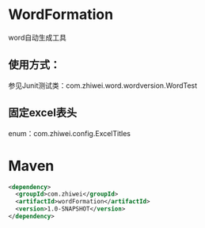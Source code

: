 # WordFormation

word自动生成工具

## 使用方式：

参见Junit测试类：com.zhiwei.word.wordversion.WordTest

## 固定excel表头

enum：com.zhiwei.config.ExcelTitles

# Maven

```xml
<dependency>
  <groupId>com.zhiwei</groupId>
  <artifactId>wordFormation</artifactId>
  <version>1.0-SNAPSHOT</version>
</dependency>
```
